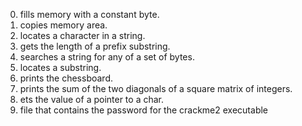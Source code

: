 0. fills memory with a constant byte.
1. copies memory area.
2. locates a character in a string.
3. gets the length of a prefix substring.
4. searches a string for any of a set of bytes.
5. locates a substring.
6. prints the chessboard.
7. prints the sum of the two diagonals of a square matrix of integers.
100. ets the value of a pointer to a char.
101. file that contains the password for the crackme2 executable
